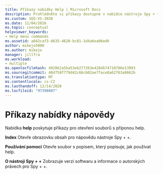```yaml
---
title: Příkazy nabídky Help | Microsoft Docs
description: Prohlédněte si příkazy dostupné v nabídce nástroje Spy + +.
ms.custom: SEO-VS-2020
ms.date: 11/04/2016
ms.topic: conceptual
helpviewer_keywords:
- Help menu commands
ms.assetid: a842caf3-d635-4620-bc81-1d4a6ea06ed6
author: mikejo5000
ms.author: mikejo
manager: jillfra
ms.workload:
- multiple
ms.openlocfilehash: 492062a5ba53eb277263e4284b74710786e13993
ms.sourcegitcommit: 40d758f779d42c66cb02ae7face8a62763a8662b
ms.translationtype: MT
ms.contentlocale: cs-CZ
ms.lasthandoff: 12/14/2020
ms.locfileid: "97398607"
---
```

# <a name="help-menu-commands"></a>Příkazy nabídky nápovědy
Nabídka **help** poskytuje příkazy pro otevření souborů s příponou help.

 **Index** Otevře obrazovku obsah pro nápovědu nástroje Spy + +.

 **Používání pomoci** Otevře soubor s popisem, který popisuje, jak používat help.

 **O nástroji Spy + +** Zobrazuje verzi softwaru a informace o autorských právech pro Spy + +.